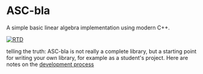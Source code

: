 # ASC-bla
A simple basic linear algebra implementation using modern C++.

[![RTD](https://readthedocs.org/projects/asc-bla/badge/?version=latest)](https://asc-bla.readthedocs.io/en/latest/?badge=latest)


telling the truth: ASC-bla is not really a complete library,
but a starting point for writing your own library, for example as a student's project.
Here are notes on the
[development process](https://jschoeberl.github.io/IntroSC/intro.html)

